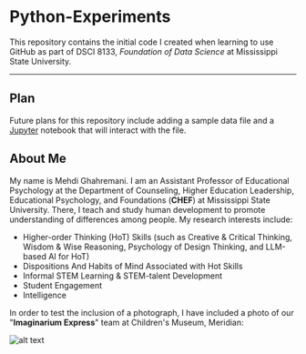 # Python-Experiments
This repository contains the initial code I created when learning to use GitHub as part of DSCI 8133, *Foundation of Data Science* at Mississippi State University. 

---

## Plan
Future plans for this repository include adding a sample data file and a [Jupyter](https://jupyter.org/) notebook that will interact with the file. 
## About Me 
My name is Mehdi Ghahremani. I am an Assistant Professor of Educational Psychology at the Department of Counseling, Higher Education Leadership, Educational Psychology, and Foundations (**CHEF**) at Mississippi State University. There, I teach and study human development to promote understanding of differences among people. 
My research interests include: 
- Higher-order Thinking (HoT) Skills (such as Creative & Critical Thinking, Wisdom & Wise Reasoning, Psychology of Design Thinking, and LLM-based AI for HoT)
- Dispositions And Habits of Mind Associated with Hot Skills 
- Informal STEM Learning & STEM-talent Development
- Student Engagement
- Intelligence

In order to test the inclusion of a photograph, I have included a photo of our "**Imaginarium Express**" team at Children's Museum, Meridian:

![alt text](IMG_0852.JPG)
